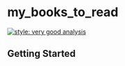 # my_books_to_read

[![style: very good analysis][very_good_analysis_badge]][very_good_analysis_link]

## Getting Started

<!-- end:excluded_rules_table -->
[very_good_analysis_badge]: https://img.shields.io/badge/style-very_good_analysis-B22C89.svg
[very_good_analysis_link]: https://pub.dev/packages/very_good_analysis
